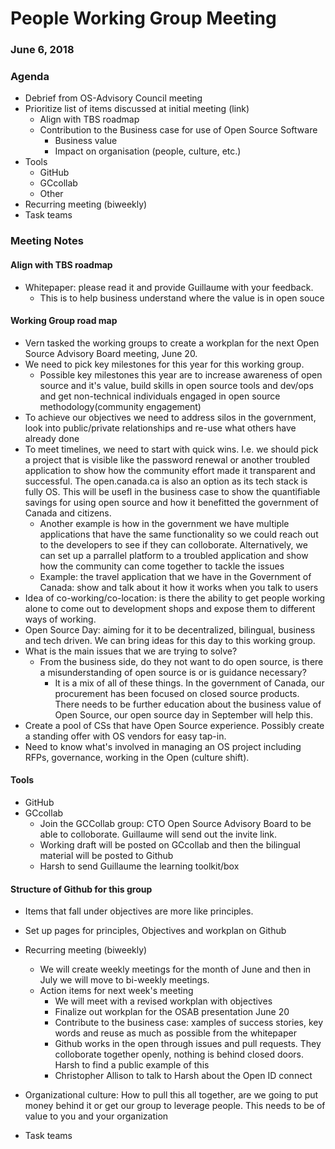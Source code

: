 # People Working Group Meeting
### June 6, 2018

### Agenda

* Debrief from OS-Advisory Council meeting
* Prioritize list of items discussed at initial meeting (link)
  * Align with TBS roadmap
  * Contribution to the Business case for use of Open Source Software
    * Business value
    * Impact on organisation (people, culture, etc.)
* Tools
  * GitHub
  * GCcollab
  * Other
* Recurring meeting (biweekly)
* Task teams

### Meeting Notes

#### Align with TBS roadmap
* Whitepaper: please read it and provide Guillaume with your feedback.
  * This is to help business understand where the value is in open souce

#### Working Group road map
* Vern tasked the working groups to create a workplan for the next Open Source Advisory Board meeting, June 20.
* We need to pick key milestones for this year for this working group.
  * Possible key milestones this year are to increase awareness of open source and it's value, build skills in open source tools and dev/ops and get non-technical individuals engaged in open source methodology(community engagement)
* To achieve our objectives we need to address silos in the government, look into public/private relationships and re-use what others have already done
* To meet timelines, we need to start with quick wins. I.e. we should pick a project that is visible like the password renewal or another troubled application to show how the community effort made it transparent and successful. The open.canada.ca is also an option as its tech stack is fully OS. This will be usefl in the business case to show the quantifiable savings for using open source and how it benefitted the government of Canada and citizens.
  * Another example is how in the government we have multiple applications that have the same functionality so we could reach out to the developers to see if they can colloborate. Alternatively, we can set up a parrallel platform to a troubled application and show how the community can come together to tackle the issues
  * Example: the travel application that we have in the Government of Canada: show and talk about it how it works when you talk to users
* Idea of co-working/co-location: is there the ability to get people working alone to come out to development shops and expose them to different ways of working.
* Open Source Day: aiming for it to be decentralized, bilingual, business and tech driven. We can bring ideas for this day to this working group.
* What is the main issues that we are trying to solve?
  * From the business side, do they not want to do open source, is there a misunderstanding of open source is or is guidance necessary?
    * It is a mix of all of these things. In the government of Canada, our procurement has been focused on closed source products. There needs to be further education about the business value of Open Source, our open source day in September will help this.
* Create a pool of CSs that have Open Source experience. Possibly create a standing offer with OS vendors for easy tap-in.
* Need to know what's involved in managing an OS project including RFPs, governance, working in the Open (culture shift).

#### Tools
* GitHub
* GCcollab
  * Join the GCCollab group: CTO Open Source Advisory Board to be able to colloborate. Guillaume will send out the invite link.
  * Working draft will be posted on GCcollab and then the bilingual material will be posted to Github
  * Harsh to send Guillaume the learning toolkit/box


#### Structure of Github for this group
* Items that fall under objectives are more like principles.
* Set up pages for principles, Objectives and workplan on Github

* Recurring meeting (biweekly)
  * We will create weekly meetings for the month of June and then in July we will move to bi-weekly meetings.
  * Action items for next week's meeting
    * We will meet with a revised workplan with objectives
    * Finalize out workplan for the OSAB presentation June 20
    * Contribute to the business case: xamples of success stories, key words and reuse as much as possible from the whitepaper
    * Github works in the open through issues and pull requests. They colloborate together openly, nothing is behind closed doors. Harsh to find a public example of this
    * Christopher Allison to talk to Harsh about the Open ID connect
* Organizational culture: How to pull this all together, are we going to put money behind it or get our group to leverage people. This needs to be of value to you and your organization

* Task teams
